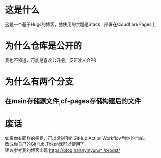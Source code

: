 # 这是什么
这是一个基于Hugo的博客，她使用的主题是Stack，部署在Cloudflare Pages上
# 为什么仓库是公开的
我也不知道，可能是喜欢公开吧，反正没人会PR
# 为什么有两个分支
在main存储源文件,cf-pages存储构建后的文件
--------
# 废话
如果你有同样的需要，可以复制我的GitHub Action Workflow到你的仓库。  
改成你自己的GitHub_Token就可以使用了  
建议参考我的博客实现 https://blog.nalanyinyun.ml/p/bdst/
